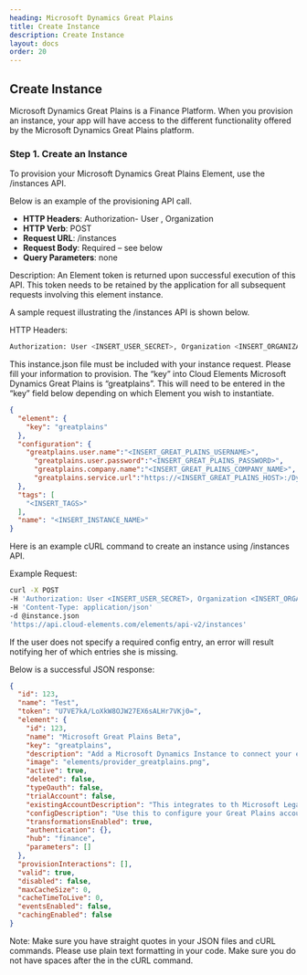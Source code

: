 ```yaml
---
heading: Microsoft Dynamics Great Plains
title: Create Instance
description: Create Instance
layout: docs
order: 20
---
```


## Create Instance

Microsoft Dynamics Great Plains is a Finance Platform. When you provision an instance, your app will have access to the different functionality offered by the Microsoft Dynamics Great Plains platform.

### Step 1. Create an Instance

To provision your Microsoft Dynamics Great Plains Element, use the /instances API.

Below is an example of the provisioning API call.

* __HTTP Headers__: Authorization- User <user secret>, Organization <organization secret>
* __HTTP Verb__: POST
* __Request URL__: /instances
* __Request Body__: Required – see below
* __Query Parameters__: none

Description: An Element token is returned upon successful execution of this API. This token needs to be retained by the application for all subsequent requests involving this element instance.

A sample request illustrating the /instances API is shown below.

HTTP Headers:

```bash
Authorization: User <INSERT_USER_SECRET>, Organization <INSERT_ORGANIZATION_SECRET>

```
This instance.json file must be included with your instance request.  Please fill your information to provision.  The “key” into Cloud Elements Microsoft Dynamics Great Plains is “greatplains”.  This will need to be entered in the “key” field below depending on which Element you wish to instantiate.

```json
{
  "element": {
    "key": "greatplains"
  },
  "configuration": {
    "greatplains.user.name":"<INSERT_GREAT_PLAINS_USERNAME>",
	  "greatplains.user.password":"<INSERT_GREAT_PLAINS_PASSWORD>",
	  "greatplains.company.name":"<INSERT_GREAT_PLAINS_COMPANY_NAME>",
	  "greatplains.service.url":"https://<INSERT_GREAT_PLAINS_HOST>:/DynamicsGPWebServices/DynamicsGPService.asmx;"
  },
  "tags": [
    "<INSERT_TAGS>"
  ],
  "name": "<INSERT_INSTANCE_NAME>"
}
```

Here is an example cURL command to create an instance using /instances API.

Example Request:

```bash
curl -X POST
-H 'Authorization: User <INSERT_USER_SECRET>, Organization <INSERT_ORGANIZATION_SECRET>'
-H 'Content-Type: application/json'
-d @instance.json
'https://api.cloud-elements.com/elements/api-v2/instances'
```

If the user does not specify a required config entry, an error will result notifying her of which entries she is missing.

Below is a successful JSON response:

```json
{
  "id": 123,
  "name": "Test",
  "token": "U7VE7kA/LoXkW8OJW27EX6sALHr7VKj0=",
  "element": {
    "id": 123,
    "name": "Microsoft Great Plains Beta",
    "key": "greatplains",
    "description": "Add a Microsoft Dynamics Instance to connect your existing Microsoft Dynamics account to the Finance Hub, allowing you to manage customers, employees, invoices, purchase orders, etc. across multiple Finance Elements. You will need your Microsoft Dynamics account information to add an instance.",
    "image": "elements/provider_greatplains.png",
    "active": true,
    "deleted": false,
    "typeOauth": false,
    "trialAccount": false,
    "existingAccountDescription": "This integrates to th Microsoft Legacy Great Plains Web Services.",
    "configDescription": "Use this to configure your Great Plains account with your hosted provider. ",
    "transformationsEnabled": true,
    "authentication": {},
    "hub": "finance",
    "parameters": []
  },
  "provisionInteractions": [],
  "valid": true,
  "disabled": false,
  "maxCacheSize": 0,
  "cacheTimeToLive": 0,
  "eventsEnabled": false,
  "cachingEnabled": false
}
```

Note:  Make sure you have straight quotes in your JSON files and cURL commands.  Please use plain text formatting in your code.  Make sure you do not have spaces after the in the cURL command.

